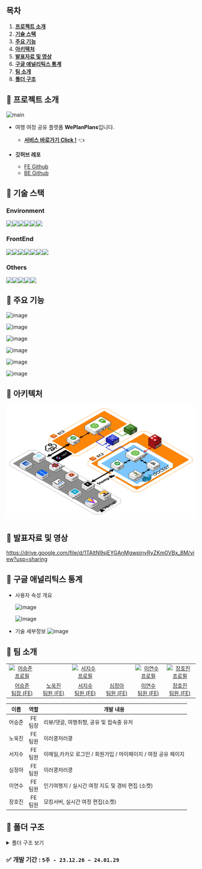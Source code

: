 ## 목차

1. [**프로젝트 소개**](#1)
2. [**기술 스택**](#2)
3. [**주요 기능**](#3)
4. [**아키텍처**](#4)
5. [**발표자료 및 영상**](#5)
6. [**구글 애널리틱스 통계**](#6)
7. [**팀 소개**](#7)
8. [**폴더 구조**](#8)

<div id="1"></div>

## 📌 프로젝트 소개

![main](https://github.com/WePlanPlans/WPP_FE/assets/39702832/6b64523f-d3e9-4de2-b23b-a7bd35d0a4b8)

- 여행 여정 공유 플랫폼 **WePlanPlans**입니다.<br/>

  - [**서비스 바로가기 Click !**](https://weplanplans.vercel.app/) 👈

- **깃허브 레포**
  - [FE Github](https://github.com/WePlanPlans/WPP_FE)
  - [BE Github](https://github.com/WePlanPlans/WPP_BE)

<div id="2"></div>

## 📌 기술 스택

### Environment

<div style="display: flex;">
  <img src="https://img.shields.io/badge/VSC-007ACC?style=for-the-badge&logo=visual studio&logoColor=white" />
  <img src="https://img.shields.io/badge/github-181717?style=for-the-badge&logo=github&logoColor=white" />
  <img src="https://img.shields.io/badge/git-F05032?style=for-the-badge&logo=git&logoColor=white" />
  <img src="https://img.shields.io/badge/ESLint-4B3263?style=for-the-badge&logo=eslint&logoColor=white" />
  <img src="https://img.shields.io/badge/pnpm-%234a4a4a.svg?style=for-the-badge&logo=pnpm&logoColor=f69220" />
  <img src="https://img.shields.io/badge/vite-%23646CFF.svg?style=for-the-badge&logo=vite&logoColor=white" />
</div>

### FrontEnd

<div style="display: flex;">
 
  <img src="https://img.shields.io/badge/react-%2320232a?style=for-the-badge&logo=react&logoColor=%2361DAFB" />
  <img src="https://img.shields.io/badge/tailwindcss-%2338B2AC.svg?style=for-the-badge&logo=tailwind-css&logoColor=white" />
  <img src="https://img.shields.io/badge/-React%20Query-FF4154?style=for-the-badge&logo=react%20query&logoColor=white">
  <img src="https://img.shields.io/badge/Recoil-oran?style=for-the-badge&logo=Recoil" />
  <img src="https://img.shields.io/badge/typescript-%23007ACC.svg?style=for-the-badge&logo=typescript&logoColor=white" />
  <img src="https://img.shields.io/badge/stompjs-FFFF64.svg?&style=for-the-badge&logo=rsocket&logoColor=black">
   <img src="https://img.shields.io/badge/msw-7D00FF?style=for-the-badge&logo=Stellar&logoColor=white"/>
</div>

### Others

<div style="display: flex;">
  <img src="https://img.shields.io/badge/jira-0052CC?style=for-the-badge&logo=jira&logoColor=white" />
  <img src="https://img.shields.io/badge/notion-000000?style=for-the-badge&logo=notion&logoColor=white" />
  <img src="https://img.shields.io/badge/figma-%23F24E1E?style=for-the-badge&logo=figma&logoColor=white" />
  <img src="https://img.shields.io/badge/Discord-%235865F2.svg?style=for-the-badge&logo=discord&logoColor=white" />
 <img src="https://img.shields.io/badge/netlify-%23000000.svg?style=for-the-badge&logo=netlify&logoColor=#00C7B7" />
</div>

<div id="3"></div>

## 📌 주요 기능

![image](https://github.com/WePlanPlans/WPP_FE/assets/39702832/5f6b3d89-ab61-45b0-a9a0-f0721bfb3ccd)

![image](https://github.com/WePlanPlans/WPP_FE/assets/39702832/aad26e8b-3067-4e1d-937e-7fff37dd02e8)

![image](https://github.com/WePlanPlans/WPP_FE/assets/39702832/10c04611-b438-4b3e-a88e-e849717d445c)

![image](https://github.com/WePlanPlans/WPP_FE/assets/39702832/1d731d19-c442-474f-9cca-bfc2355d943b)

![image](https://github.com/WePlanPlans/WPP_FE/assets/39702832/f8768b1a-af74-466c-bca1-18e55aa1380e)

![image](https://github.com/WePlanPlans/WPP_FE/assets/39702832/87cb7acc-081b-497b-8a97-128a110bff86)

<div id="4"></div>

## 📌 아키텍처

![아키텍처](image-1.png)

<div id="5"></div>

## 📌 발표자료 및 영상

https://drive.google.com/file/d/1TAltN9sjEYGAnMgwpinyRyZKm0VBx_8M/view?usp=sharing

<div id="6"></div>

## 📌 구글 애널리틱스 통계

- 사용자 속성 개요

  ![image](https://github.com/WePlanPlans/WPP_FE/assets/39702832/1877f54a-b55e-4105-880d-c0c6461824ba)

  ![image](https://github.com/WePlanPlans/WPP_FE/assets/39702832/9edddb87-2767-44dc-a707-ce59cf66e6c1)

- 기술 세부정보
  ![image](https://github.com/WePlanPlans/WPP_FE/assets/39702832/28569efe-b140-4a69-b150-97ae0c16e928)

<div id="7"></div>

## 📌 팀 소개

<table>
  <tr>
    <td align="center" width="150px">
      <a href="https://github.com/seungjun222" target="_blank">
        <img src="https://github.com/KDT1-FE/Y_FE_Toy1/assets/39702832/bae37c66-7793-4ab8-a4e9-d2230d9adb9c" alt="어승준 프로필" />
      </a>
    </td>
    <td align="center" width="150px">
      <a href="" target="_blank">
        <img src="" alt="" />
      </a>
    </td>
    <td align="center" width="150px">
      <a href="https://github.com/jseo9732" target="_blank">
        <img src="https://avatars.githubusercontent.com/u/79249376?v=4" alt="서지수 프로필" />
      </a>
    </td>
    <td align="center" width="150px">
      <a href="" target="_blank">
        <img src="" alt="" />
      </a>
    </td>
    <td align="center" width="150px">
      <a href="https://github.com/suehub" target="_blank">
        <img src="https://avatars.githubusercontent.com/u/111065848?v=4" alt="이연수 프로필" />
      </a>
    </td>
    <td align="center" width="150px">
      <a href="" target="_blank">
        <img src="https://avatars.githubusercontent.com/leHiHo" alt="장호진 프로필" />
      </a>
    </td>
   
  </tr>
  <tr>
    <td align="center">
      <a href="https://github.com/seungjun222" target="_blank">
        어승준<br />
                팀장 (FE)
      </a>
    </td>
    <td align="center">
      <a href="" target="_blank">
        노욱진<br />
                팀원 (FE)
      </a>
    </td>
    <td align="center">
      <a href="https://github.com/jseo9732" target="_blank">
        서지수<br />
                팀원 (FE)
      </a>
    </td>
    <td align="center">
      <a href="" target="_blank">
        심정아<br />
                팀원 (FE)
      </a>
    </td>
    <td align="center">
      <a href="https://github.com/suehub" target="_blank">
        이연수<br />
                팀원 (FE)
      </a>
    </td>
    <td align="center">
      <a href="https://github.com/LeHiHo" target="_blank">
        장호진<br />
                팀원 (FE)
      </a>
    </td>
  
  </tr>
</table>

|  이름  |     역할     | <div align="center">개발 내용</div>                             |
| :----: | :----------: | :-------------------------------------------------------------- |
| 어승준 | FE<br />팀장 | 리뷰/댓글, 여행취향, 공유 및 접속중 유저                        |
| 노욱진 | FE<br />팀원 | 이러쿵저러쿵                                                    |
| 서지수 | FE<br />팀원 | 이메일,카카오 로그인 / 회원가입 / 마이페이지 / 여정 공유 페이지 |
| 심정아 | FE<br />팀원 | 이러쿵저러쿵                                                    |
| 이연수 | FE<br />팀원 | 인기여행지 / 실시간 여정 지도 및 경비 편집 (소켓)                       |
| 장호진 | FE<br />팀원 | 모킹서버, 실시간 여정 편집(소켓)                                |

<div id="8"></div>

## 📌 폴더 구조

<details>
<summary>폴더 구조 보기</summary>

```
tenten-frontend
  ├─ .env
  ├─ .eslintrc.cjs
  ├─ .prettierrc
  ├─ custom.d.ts
  ├─ image.png
  ├─ index.html
  ├─ package.json
  ├─ pnpm-lock.yaml
  ├─ postcss.config.js
  ├─ public
  │  ├─ favicon.svg
  │  └─ vite.svg
  ├─ README.md
  ├─ src
  │  ├─ @types
  │  │  ├─ auth.types.ts
  │  │  ├─ detail.types.ts
  │  │  ├─ member.types.ts
  │  │  ├─ review.types.ts
  │  │  ├─ service.ts
  │  │  ├─ socket.types.ts
  │  │  ├─ tours.types.ts
  │  │  └─ trips.types.ts
  │  ├─ api
  │  │  ├─ auth.ts
  │  │  ├─ authClient.ts
  │  │  ├─ category.ts
  │  │  ├─ client.ts
  │  │  ├─ comments.ts
  │  │  ├─ member.ts
  │  │  ├─ region.ts
  │  │  ├─ review.ts
  │  │  ├─ socket.ts
  │  │  ├─ tours.ts
  │  │  └─ trips.ts
  │  ├─ App.tsx
  │  ├─ assets
  │  │  ├─ fonts
  │  │  │  └─ GmarketSansTTFLight.ttf
  │  │  └─ images
  │  │     ├─ CircleCheck.svg
  │  │     ├─ DeleteInput.svg
  │  │     ├─ NullUser.svg
  │  │     ├─ react.svg
  │  │     └─ Search.svg
  │  ├─ components
  │  │  ├─ Auth
  │  │  │  ├─ AuthInput
  │  │  │  │  └─ AuthInputBox
  │  │  │  │     ├─ AuthCurrentPwInputBox.tsx
  │  │  │  │     ├─ AuthEmailInputBox.tsx
  │  │  │  │     ├─ AuthInputItem
  │  │  │  │     │  ├─ AuthInput.tsx
  │  │  │  │     │  ├─ AuthInputWrapper.tsx
  │  │  │  │     │  ├─ ErrorMessage.tsx
  │  │  │  │     │  ├─ index.ts
  │  │  │  │     │  └─ ValidifyCheck.tsx
  │  │  │  │     ├─ AuthNicknameInputBox.tsx
  │  │  │  │     ├─ AuthPwCheckInputBox.tsx
  │  │  │  │     ├─ AuthPwInputBox.tsx
  │  │  │  │     └─ index.ts
  │  │  │  ├─ AuthSurvey
  │  │  │  │  ├─ AuthSurvey.tsx
  │  │  │  │  └─ AuthSurveyOption.tsx
  │  │  │  ├─ AuthTitle.tsx
  │  │  │  ├─ index.ts
  │  │  │  ├─ Login
  │  │  │  │  ├─ AuthButtons
  │  │  │  │  │  ├─ AuthButtonsWrapper.tsx
  │  │  │  │  │  ├─ KakaoLoginButton.tsx
  │  │  │  │  │  └─ SignupButton.tsx
  │  │  │  │  ├─ index.ts
  │  │  │  │  ├─ KakaoLogin.tsx
  │  │  │  │  ├─ LoginForm.tsx
  │  │  │  │  └─ LoginLogo.tsx
  │  │  │  └─ SignupInfo
  │  │  │     ├─ AuthDropDown
  │  │  │     │  ├─ AuthDropDown.tsx
  │  │  │     │  └─ AuthDropDownOption.tsx
  │  │  │     ├─ SignupInfoForm.tsx
  │  │  │     └─ UserInfoImg.tsx
  │  │  ├─ common
  │  │  │  ├─ accordion
  │  │  │  │  └─ Accordion.tsx
  │  │  │  ├─ alert
  │  │  │  │  └─ Alert.tsx
  │  │  │  ├─ BackBox
  │  │  │  │  └─ BackBox.tsx
  │  │  │  ├─ button
  │  │  │  │  ├─ Button.tsx
  │  │  │  │  ├─ ListSelectBtn.tsx
  │  │  │  │  └─ SubmitBtn.tsx
  │  │  │  ├─ header
  │  │  │  │  ├─ BackHeader.tsx
  │  │  │  │  ├─ DetailHeader.tsx
  │  │  │  │  ├─ Header.tsx
  │  │  │  │  ├─ index.tsx
  │  │  │  │  └─ ReviewHeader.tsx
  │  │  │  ├─ icons
  │  │  │  │  └─ Icons.tsx
  │  │  │  ├─ index.ts
  │  │  │  ├─ like
  │  │  │  │  └─ Like.tsx
  │  │  │  ├─ modal
  │  │  │  │  ├─ children
  │  │  │  │  │  ├─ EditDelete.tsx
  │  │  │  │  │  ├─ MyAlert.tsx
  │  │  │  │  │  └─ TripSurveyMember.tsx
  │  │  │  │  ├─ index.tsx
  │  │  │  │  └─ Modal.tsx
  │  │  │  ├─ nav
  │  │  │  │  ├─ index.tsx
  │  │  │  │  ├─ InputComment.tsx
  │  │  │  │  └─ Nav.tsx
  │  │  │  ├─ noData
  │  │  │  │  └─ NoDataMessage.tsx
  │  │  │  ├─ scrollTopButton
  │  │  │  │  └─ ScrollTopButton.tsx
  │  │  │  ├─ spinner
  │  │  │  │  └─ Spinner.tsx
  │  │  │  ├─ tab
  │  │  │  │  └─ Tab.tsx
  │  │  │  ├─ toastpopup
  │  │  │  │  └─ ToastPopUp.tsx
  │  │  │  └─ toggleGroup
  │  │  │     └─ ToggleValue.tsx
  │  │  ├─ createTrip
  │  │  │  ├─ InputField.tsx
  │  │  │  └─ SelectDate.tsx
  │  │  ├─ DatePicker
  │  │  │  └─ Calendar.tsx
  │  │  ├─ DetailSectionBottom
  │  │  │  ├─ DetailReviews.tsx
  │  │  │  ├─ DetailReviewStats.tsx
  │  │  │  ├─ DetailSectionBottom.tsx
  │  │  │  ├─ index.tsx
  │  │  │  └─ ReviewItem.tsx
  │  │  ├─ DetailSectionTop
  │  │  │  ├─ DetailAddSchedule.tsx
  │  │  │  ├─ DetailSectionTop.tsx
  │  │  │  ├─ DetailTopButton.tsx
  │  │  │  ├─ DetailToursButtons.tsx
  │  │  │  ├─ DetailToursInfo.tsx
  │  │  │  ├─ DetailToursMap.tsx
  │  │  │  ├─ DetailToursRating.tsx
  │  │  │  └─ index.tsx
  │  │  ├─ Mypage
  │  │  │  ├─ DeleteMemberButton.tsx
  │  │  │  ├─ EditPassword
  │  │  │  │  └─ EditPwForm.tsx
  │  │  │  ├─ LogoutButton.tsx
  │  │  │  ├─ MypageInfo.tsx
  │  │  │  ├─ MypageItem.tsx
  │  │  │  ├─ MypageList.tsx
  │  │  │  └─ UserInfoForm.tsx
  │  │  ├─ MyTrip
  │  │  │  ├─ CreateMyTripButton.tsx
  │  │  │  ├─ MyTrip.tsx
  │  │  │  ├─ MyTripAfterList.tsx
  │  │  │  ├─ MyTripBeforeList.tsx
  │  │  │  ├─ MyTripIngItem.tsx
  │  │  │  ├─ MyTripIngList.tsx
  │  │  │  └─ MyTripItem.tsx
  │  │  ├─ Plan
  │  │  │  ├─ PlanEditItemBox.tsx
  │  │  │  ├─ PlanItem.tsx
  │  │  │  ├─ PlanItemBox.tsx
  │  │  │  ├─ PlanMoveItem.tsx
  │  │  │  ├─ PlanSchedule.tsx
  │  │  │  ├─ PlanSectionTop.tsx
  │  │  │  ├─ TripBudget.tsx
  │  │  │  └─ TripMap.tsx
  │  │  ├─ Review
  │  │  │  ├─ CommentItem.tsx
  │  │  │  ├─ DetailReview.tsx
  │  │  │  ├─ index.tsx
  │  │  │  ├─ MyReview.tsx
  │  │  │  ├─ Review.tsx
  │  │  │  ├─ ReviewButton.tsx
  │  │  │  ├─ ReviewComments.tsx
  │  │  │  ├─ ReviewKeyword.tsx
  │  │  │  ├─ ReviewPosting.tsx
  │  │  │  └─ ReviewRating.tsx
  │  │  ├─ search
  │  │  │  ├─ RegionSelect.tsx
  │  │  │  ├─ ResultCategory.tsx
  │  │  │  ├─ ResultItem.tsx
  │  │  │  ├─ SearchInput.tsx
  │  │  │  ├─ SearchRegion.tsx
  │  │  │  ├─ SearchResult.tsx
  │  │  │  └─ StartSearchBtn.tsx
  │  │  ├─ Share
  │  │  │  ├─ CodeInput.tsx
  │  │  │  ├─ CopyBox.tsx
  │  │  │  ├─ CopyToast.tsx
  │  │  │  └─ IsEditableModal.tsx
  │  │  ├─ Tours
  │  │  │  ├─ CreateTripButton.tsx
  │  │  │  ├─ ToursCategory.tsx
  │  │  │  ├─ ToursCategoryItem.tsx
  │  │  │  ├─ ToursCategoryItemSkeleton.tsx
  │  │  │  ├─ ToursItem.tsx
  │  │  │  ├─ ToursItemSkeleton.tsx
  │  │  │  ├─ ToursList.tsx
  │  │  │  └─ ToursSectionTop.tsx
  │  │  ├─ Trip
  │  │  │  ├─ EditCodeModal.tsx
  │  │  │  ├─ LikedToursList.tsx
  │  │  │  ├─ LikedToursLists
  │  │  │  │  ├─ LikedToursListBox.tsx
  │  │  │  │  ├─ LikedToursListCategory.tsx
  │  │  │  │  ├─ LikedToursListCategoryItem.tsx
  │  │  │  │  └─ LikedToursListItem.tsx
  │  │  │  ├─ PlanTripButton.tsx
  │  │  │  ├─ TripInfo.tsx
  │  │  │  ├─ TripParticipant.tsx
  │  │  │  ├─ TripPreference.tsx
  │  │  │  ├─ TripRealtimeMember.tsx
  │  │  │  ├─ TripSchedule.tsx
  │  │  │  └─ TripSectionTop.tsx
  │  │  └─ Wish
  │  │     ├─ Wish.tsx
  │  │     ├─ WishCategory.tsx
  │  │     ├─ WishCategoryItem.tsx
  │  │     ├─ WishItem.tsx
  │  │     └─ WishList.tsx
  │  ├─ constants.ts
  │  ├─ index.css
  │  ├─ main.tsx
  │  ├─ pages
  │  │  ├─ create
  │  │  │  └─ createTrip.page.tsx
  │  │  ├─ detail
  │  │  │  └─ detail.page.tsx
  │  │  ├─ login
  │  │  │  ├─ index.ts
  │  │  │  ├─ login.page.tsx
  │  │  │  └─ loginKakao.page.tsx
  │  │  ├─ main
  │  │  │  └─ main.page.tsx
  │  │  ├─ mypage
  │  │  │  ├─ editPassword.page.tsx
  │  │  │  ├─ editUserInfo.page.tsx
  │  │  │  ├─ editUserSurvey.page.tsx
  │  │  │  ├─ index.ts
  │  │  │  └─ mypage.page.tsx
  │  │  ├─ myPageReview
  │  │  │  └─ myPageReview.page.tsx
  │  │  ├─ myTrip
  │  │  │  └─ myTrip.page.tsx
  │  │  ├─ plan
  │  │  │  ├─ addToOurPlace
  │  │  │  │  ├─ AddtoListBtn.tsx
  │  │  │  │  ├─ MyLiked.tsx
  │  │  │  │  ├─ MyLikedList.tsx
  │  │  │  │  ├─ MyLikedListItem.tsx
  │  │  │  │  ├─ PlanAddPlace.page.tsx
  │  │  │  │  ├─ ResultCategoryPlan.tsx
  │  │  │  │  ├─ ResultItem.tsx
  │  │  │  │  └─ SearchResult.tsx
  │  │  │  ├─ AddToTripPlan
  │  │  │  │  ├─ OurLiked.tsx
  │  │  │  │  ├─ OurLikedList.tsx
  │  │  │  │  └─ OurLikedListItem.tsx
  │  │  │  ├─ planPlaceSearch.page.tsx
  │  │  │  └─ planTrip.page.tsx
  │  │  ├─ reviewComment
  │  │  │  └─ reviewComment.page.tsx
  │  │  ├─ reviewPosting
  │  │  │  └─ reviewPosting.page.tsx
  │  │  ├─ search
  │  │  │  └─ search.page.tsx
  │  │  ├─ share
  │  │  │  ├─ share.page.tsx
  │  │  │  └─ shareCode.page.tsx
  │  │  ├─ signup
  │  │  │  ├─ index.ts
  │  │  │  ├─ signup.page.tsx
  │  │  │  ├─ signupInfo.page.tsx
  │  │  │  ├─ signupSuccess.page.tsx
  │  │  │  └─ signupSurvey.page.tsx
  │  │  ├─ trip
  │  │  │  ├─ AddOurList.page.tsx
  │  │  │  ├─ trip.page.tsx
  │  │  │  └─ tripEdit.page.tsx
  │  │  └─ wishList
  │  │     └─ wishList.page.tsx
  │  ├─ recoil
  │  │  ├─ Auth.atom.ts
  │  │  ├─ listItem.ts
  │  │  ├─ modal.ts
  │  │  ├─ plan.ts
  │  │  ├─ review.ts
  │  │  ├─ socket.ts
  │  │  ├─ trip.ts
  │  │  └─ tripDate.ts
  │  ├─ router
  │  │  ├─ mainRouter.tsx
  │  │  ├─ routerLayout.tsx
  │  │  ├─ ScrollToTop.ts
  │  │  └─ socketRouter.tsx
  │  ├─ utils
  │  │  ├─ authSelectOptions.ts
  │  │  ├─ calculatePercentage.ts
  │  │  ├─ calculateTripDuration.ts
  │  │  ├─ formatDate.ts
  │  │  ├─ getColor.ts
  │  │  ├─ getStarFill.ts
  │  │  ├─ getTripIdFromUrl.ts
  │  │  ├─ localStorageFun.ts
  │  │  ├─ survey.constants.ts
  │  │  └─ utils.ts
  │  └─ vite-env.d.ts
  ├─ svg.d.ts
  ├─ tailwind.config.js
  ├─ tsconfig.json
  ├─ tsconfig.node.json
  ├─ vercel.json
  └─ vite.config.ts
```

</details>

### ✅ 개발 기간 : `5주 - 23.12.26 ~ 24.01.29`
